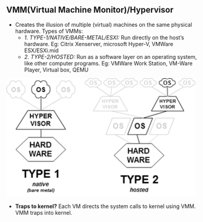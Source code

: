 ## VMM(Virtual Machine Monitor)/Hypervisor
- Creates the illusion of multiple (virtual) machines on the same physical hardware. Types of VMMs:
  - *1. TYPE-1/NATIVE/BARE-METAL/ESXI:* Run directly on the host’s hardware. Eg: Citrix Xenserver, microsoft Hyper-V, VMWare ESX/ESXi.mid
  - *2. TYPE-2/HOSTED:* Run as a software layer on an operating system, like other computer programs. Eg: VMWare Work Station, VM-Ware Player, Virtual box, QEMU
<img src="hypervisor_vmm.png" width=500 />

- **Traps to kernel?** Each VM directs the system calls to kernel using VMM. VMM traps into kernel.
